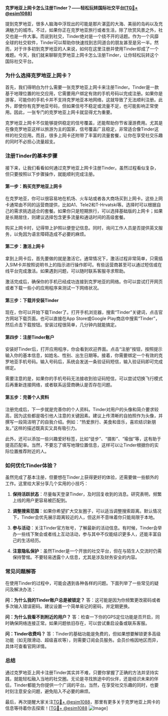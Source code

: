 **克罗地亚上网卡怎么注册Tinder？——轻松玩转国际社交平台[[TG💪+ @esim1088](https://t.me/s/esim1088)]**

提到克罗地亚，很多人脑海中浮现出的可能是那片湛蓝的大海、美丽的岛屿以及充满魅力的城市。不过，如果你正在克罗地亚旅行或者生活，除了欣赏风景之外，社交也是一件大事。而说到社交，Tinder绝对是一个绕不开的话题。作为一个风靡全球的社交软件，Tinder可以帮助你快速找到志同道合的朋友甚至是另一半。然而，对于许多初到克罗地亚的人来说，如何在这里注册并使用Tinder却成了一个难题。今天，我们就来聊聊克罗地亚上网卡怎么注册Tinder，让你轻松玩转这个国际社交平台。

### **为什么选择克罗地亚上网卡？**

首先，我们得明白为什么需要一张克罗地亚上网卡来注册Tinder。Tinder是一款基于地理位置的社交应用，它需要用户绑定有效的手机号码以完成注册。如果你是游客，可能你的手机卡并不支持克罗地亚本地网络，这就导致了无法顺利注册。此外，即使你有克罗地亚号码，但如果信号不稳定或流量不足，也可能影响正常使用。因此，一张专门的克罗地亚上网卡就显得尤为重要。

克罗地亚上网卡不仅能够提供稳定的信号覆盖，还能帮助你节省漫游费用。尤其是在像克罗地亚这样以旅游为主的国家，信号覆盖广且稳定，非常适合像Tinder这样的社交应用。而且，很多上网卡还附带了丰富的流量套餐，让你在享受社交乐趣的同时不必担心流量超支。

### **注册Tinder的基本步骤**

接下来，让我们看看如何通过克罗地亚上网卡注册Tinder。虽然过程看似复杂，但只要按照以下步骤操作，就能顺利完成注册。

#### **第一步：购买克罗地亚上网卡**

在克罗地亚，你可以很容易地在机场、火车站或者各大商场买到上网卡。这些上网卡通常由不同的运营商提供，比如A1、Tele2和T-Hrvatski等。选择时可以根据自己的需求挑选适合的套餐。如果你只是短期旅行，可以选择基础版的上网卡；如果是长期居住，则建议选择包含更多流量和通话时间的高级套餐。

购买上网卡时，记得带上护照以便登记信息。同时，询问工作人员是否提供英文服务，以免因为语言障碍造成不必要的麻烦。

#### **第二步：激活上网卡**

拿到上网卡后，首先要做的就是激活它。通常情况下，激活过程非常简单，只需插入SIM卡并按照说明书上的指示进行操作即可。有些运营商甚至可以通过短信或在线平台完成激活。如果遇到问题，可以随时联系客服寻求帮助。

激活完成后，确保你的手机已经成功连接到克罗地亚的网络。你可以尝试打开网页或者下载一些小的应用程序来测试一下网络状况。

#### **第三步：下载并安装Tinder**

现在，你可以开始下载Tinder了。打开手机浏览器，搜索“Tinder”关键词，点击官方网站下载页面。也可以直接在App Store或Google Play商店中搜索“Tinder”，然后点击下载按钮。安装过程很简单，几分钟内就能搞定。

#### **第四步：注册Tinder账户**

安装好Tinder后，打开应用程序，你会看到欢迎界面。点击“注册”按钮，按照提示输入你的基本信息，如姓名、性别、出生日期等。接着，你需要绑定一个有效的克罗地亚手机号码。输入号码后，系统会发送一条验证码短信，输入验证码即可完成绑定。

需要注意的是，如果你的手机号码无法接收到验证码短信，可以尝试切换飞行模式后再重新连接网络，或者联系运营商确认是否存在问题。

#### **第五步：完善个人资料**

注册完成后，下一步就是完善你的个人资料。Tinder对用户的头像和简介要求较高，因为这些都是吸引他人注意的关键因素。建议上传清晰的自拍照作为头像，并撰写一段简洁明了的自我介绍。例如：“热爱旅行、美食和音乐，喜欢结识新朋友。”这样的描述既真实又具有吸引力。

此外，还可以添加一些兴趣爱好标签，比如“徒步”、“摄影”、“瑜伽”等，这有助于提高匹配率。当然，不要忘了填写地理位置信息，这样可以让Tinder根据你的实际位置推荐附近的人。

### **如何优化Tinder体验？**

虽然完成了基本注册，但要想在Tinder上获得更好的体验，还需要做一些额外的工作。这里给大家分享几个实用的小技巧：

1. **保持活跃状态**：尽量每天登录Tinder，及时回复收到的消息。研究表明，频繁上线的用户更容易被匹配到。
   
2. **调整搜索范围**：如果你希望扩大交友圈子，可以适当调整搜索距离。默认情况下，Tinder会优先展示距离较近的人，但这并不意味着你只能局限于本地。

3. **参与活动**：关注Tinder官方账号，了解最新的活动信息。有时候，Tinder会举办一些线下聚会或者线上互动活动，参与其中不仅能结识更多人，还能丰富自己的生活经历。

4. **注意隐私保护**：虽然Tinder是一个开放的社交平台，但在与陌生人交流时仍需保持警惕。不要轻易透露个人信息，尤其是涉及财务安全的内容。

### **常见问题解答**

在使用Tinder的过程中，可能会遇到各种各样的问题。下面列举了一些常见的疑问及解决办法：

**问：为什么我的Tinder账户总是被锁定？**
答：这可能是因为你频繁更改密码或者多次输入错误密码。建议设置一个简单易记的密码，并定期更换。

**问：为什么我看不到附近的用户？**
答：检查一下你的GPS定位功能是否开启，同时确保网络连接正常。如果问题依旧存在，可以尝试重启设备或联系客服。

**问：Tinder收费吗？**
答：Tinder的基础功能是免费的，但如果想要解锁更多高级功能（如无限滑动、超级喜欢等），则需要订阅会员服务。会员价格因地区而异，具体可查看官网详情。

### **总结**

通过克罗地亚上网卡注册Tinder其实并不难，只要你掌握了正确的方法并坚持实践，就能轻松融入当地的社交圈。无论是寻找旅途中的伙伴，还是结识未来的伴侣，Tinder都能为你提供一个广阔的平台。当然，在享受社交乐趣的同时，也要时刻注意安全问题，避免陷入不必要的麻烦。

最后，再次提醒大家关注[TG💪+ @esim1088](https://t.me/s/esim1088)，那里有更多关于克罗地亚上网卡的信息等待着你去探索！[[TG💪+ @esim1088](https://t.me/s/esim1088) ![Image](https://i.postimg.cc/4NQfJmqS/Snipaste-2025-05-13-00-14-12.png)]